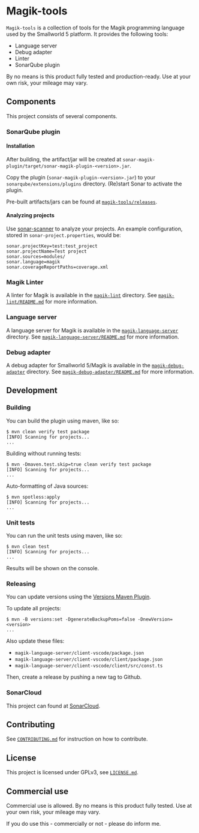 # Magik-tools

`Magik-tools` is a collection of tools for the Magik programming language used by the Smallworld 5 platform. It provides the following tools:

* Language server
* Debug adapter
* Linter
* SonarQube plugin

By no means is this product fully tested and production-ready. Use at your own risk, your mileage may vary.

## Components

This project consists of several components.

### SonarQube plugin

#### Installation

After building, the artifact/jar will be created at `sonar-magik-plugin/target/sonar-magik-plugin-<version>.jar`.

Copy the plugin (`sonar-magik-plugin-<version>.jar`) to your `sonarqube/extensions/plugins` directory. (Re)start Sonar to activate the plugin.

Pre-built artifacts/jars can be found at [`magik-tools/releases`](https://github.com/StevenLooman/magik-tools/releases).

#### Analyzing projects

Use [sonar-scanner](https://docs.sonarqube.org/display/SCAN/Analyzing+with+SonarQube+Scanner) to analyze your projects. An example configuration, stored in `sonar-project.properties`, would be:

```properties
sonar.projectKey=test:test_project
sonar.projectName=Test project
sonar.sources=modules/
sonar.language=magik
sonar.coverageReportPaths=coverage.xml
```

### Magik Linter

A linter for Magik is available in the [`magik-lint`](magik-lint) directory. See [`magik-lint/README.md`](magik-lint/README.md) for more information.

### Language server

A language server for Magik is available in the [`magik-language-server`](magik-language-server) directory. See [`magik-language-server/README.md`](magik-language-server/README.md) for more information.

### Debug adapter

A debug adapter for Smallworld 5/Magik is available in the [`magik-debug-adapter`](magik-debug-adapter) directory. See [`magik-debug-adapter/README.md`](magik-debug-adapter/README.md) for more information.

## Development

### Building

You can build the plugin using maven, like so:

```shell
$ mvn clean verify test package
[INFO] Scanning for projects...
...
```

Building without running tests:

```shell
$ mvn -Dmaven.test.skip=true clean verify test package
[INFO] Scanning for projects...
...
```

Auto-formatting of Java sources:

```shell
$ mvn spotless:apply
[INFO] Scanning for projects...
...
```

### Unit tests

You can run the unit tests using maven, like so:

```shell
$ mvn clean test
[INFO] Scanning for projects...
...
```

Results will be shown on the console.

### Releasing

You can update versions using the [Versions Maven Plugin](https://www.mojohaus.org/versions/versions-maven-plugin/index.html).

To update all projects:

```shell
$ mvn -B versions:set -DgenerateBackupPoms=false -DnewVersion=<version>
...
```

Also update these files:

* `magik-language-server/client-vscode/package.json`
* `magik-language-server/client-vscode/client/package.json`
* `magik-language-server/client-vscode/client/src/const.ts`

Then, create a release by pushing a new tag to Github.

### SonarCloud

This project can found at [SonarCloud](https://sonarcloud.io/project/overview?id=StevenLooman_magik-tools).

## Contributing

See [`CONTRIBUTING.md`](CONTRIBUTING.md) for instruction on how to contribute.

## License

This project is licensed under GPLv3, see [`LICENSE.md`](LICENSE.md).

## Commercial use

Commercial use is allowed. By no means is this product fully tested. Use at your own risk, your mileage may vary.

If you do use this - commercially or not - please do inform me.
